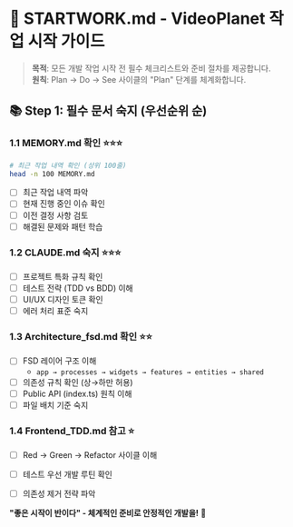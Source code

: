 # 🚀 STARTWORK.md - VideoPlanet 작업 시작 가이드

> **목적**: 모든 개발 작업 시작 전 필수 체크리스트와 준비 절차를 제공합니다.  
> **원칙**: Plan → Do → See 사이클의 "Plan" 단계를 체계화합니다.

## 📚 Step 1: 필수 문서 숙지 (우선순위 순)

### 1.1 MEMORY.md 확인 ⭐⭐⭐
```bash
# 최근 작업 내역 확인 (상위 100줄)
head -n 100 MEMORY.md
```
- [ ] 최근 작업 내역 파악
- [ ] 현재 진행 중인 이슈 확인  
- [ ] 이전 결정 사항 검토
- [ ] 해결된 문제와 패턴 학습

### 1.2 CLAUDE.md 숙지 ⭐⭐⭐
- [ ] 프로젝트 특화 규칙 확인
- [ ] 테스트 전략 (TDD vs BDD) 이해
- [ ] UI/UX 디자인 토큰 확인
- [ ] 에러 처리 표준 숙지

### 1.3 Architecture_fsd.md 확인 ⭐⭐
- [ ] FSD 레이어 구조 이해
  - `app → processes → widgets → features → entities → shared`
- [ ] 의존성 규칙 확인 (상→하만 허용)
- [ ] Public API (index.ts) 원칙 이해
- [ ] 파일 배치 기준 숙지

### 1.4 Frontend_TDD.md 참고 ⭐
- [ ] Red → Green → Refactor 사이클 이해
- [ ] 테스트 우선 개발 루틴 확인
- [ ] 의존성 제거 전략 파악


**"좋은 시작이 반이다" - 체계적인 준비로 안정적인 개발을!** 🚀